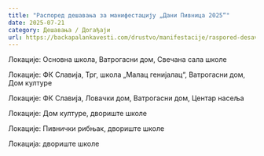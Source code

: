 ```yaml
---
title: "Распоред дешавања за манифестацију „Дани Пивница 2025“"
date: 2025-07-21
category: Дешавања / Догађаји
url: https://backapalankavesti.com/drustvo/manifestacije/raspored-desavanja-za-manifestaciju-dani-pivnica-2025/
---
```


Локације: Основна школа, Ватрогасни дом, Свечана сала школе

Локације: ФК Славија, Трг, школа „Малац генијалац“, Ватрогасни дом, Дом културе

Локације: ФК Славија, Ловачки дом, Ватрогасни дом, Центар насеља

Локације: Дом културе, двориште школе

Локације: Пивнички рибњак, двориште школе

Локација: двориште школе
